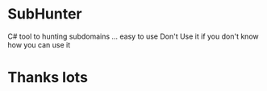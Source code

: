 # SubHunter


C# tool to hunting subdomains ... easy to use
 Don't Use it if you don't know how you can use it 
 
# Thanks lots
